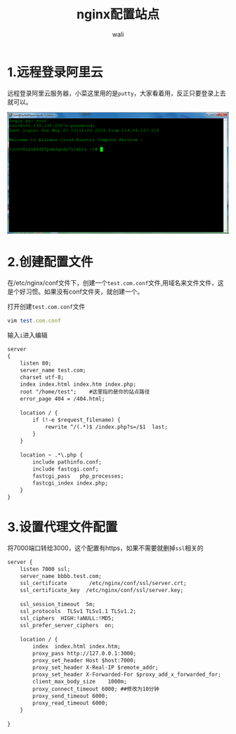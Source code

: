 ﻿---
layout: post
title: nginx配置站点   #标题
tagline: 
category: nginx      #分类
author: wali    #作者
tag: nginx     #标签
ghurl:        #github url
ghurl_zip:    #github zip下载
comments: true

post_nav: false
---

# 1.远程登录阿里云

远程登录阿里云服务器，小菜这里用的是`putty`，大家看着用，反正只要登录上去就可以。 

![ssl](https://raw.githubusercontent.com/walidream/waliblog/gh-pages/static/image/nginx/nginx_1.jpg)

# 2.创建配置文件

在/etc/nginx/conf文件下，创建一个`test.com.conf`文件,用域名来文件文件，这是个好习惯。如果没有conf文件夹，就创建一个。

打开创建`test.com.conf`文件	
```ruby
vim test.com.conf
```
输入`i`进入编辑

```nginx
server
{
    listen 80;
    server_name test.com;
    charset utf-8;
    index index.html index.htm index.php;
    root "/home/test";    #这里指的是你的站点路径
    error_page 404 = /404.html;

    location / {
        if (!-e $request_filename) {
            rewrite ^/(.*)$ /index.php?s=/$1  last;
        }
    }

    location ~ .*\.php {
        include pathinfo.conf;
        include fastcgi.conf;
        fastcgi_pass   php_processes;
        fastcgi_index index.php;
    }
}

```


# 3.设置代理文件配置

将7000端口转给3000，这个配置有https，如果不需要就删掉`ssl`相关的

```nginx
server {
	listen 7000 ssl;
	server_name bbbb.test.com;
	ssl_certificate       /etc/nginx/conf/ssl/server.crt;
	ssl_certificate_key  /etc/nginx/conf/ssl/server.key;							

	ssl_session_timeout  5m;
	ssl_protocols  TLSv1 TLSv1.1 TLSv1.2;
	ssl_ciphers  HIGH:!aNULL:!MD5;
	ssl_prefer_server_ciphers  on;

	location / {
		index  index.html index.htm;
		proxy_pass http://127.0.0.1:3000;
		proxy_set_header Host $host:7000;
		proxy_set_header X-Real-IP $remote_addr;
		proxy_set_header X-Forwarded-For $proxy_add_x_forwarded_for;
		client_max_body_size    1000m;
		proxy_connect_timeout 6000; ##修改为10分钟
		proxy_send_timeout 6000;
		proxy_read_timeout 6000;
	}

}

```














